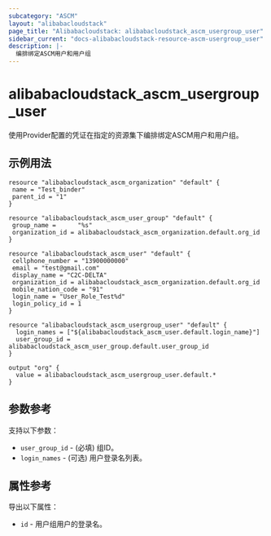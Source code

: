 ```yaml
---
subcategory: "ASCM"
layout: "alibabacloudstack"
page_title: "Alibabacloudstack: alibabacloudstack_ascm_usergroup_user"
sidebar_current: "docs-alibabacloudstack-resource-ascm-usergroup_user"
description: |-
  编排绑定ASCM用户和用户组
---
```


# alibabacloudstack_ascm_usergroup_user

使用Provider配置的凭证在指定的资源集下编排绑定ASCM用户和用户组。

## 示例用法

```
resource "alibabacloudstack_ascm_organization" "default" {
 name = "Test_binder"
 parent_id = "1"
}

resource "alibabacloudstack_ascm_user_group" "default" {
 group_name =      "%s"
 organization_id = alibabacloudstack_ascm_organization.default.org_id
}

resource "alibabacloudstack_ascm_user" "default" {
 cellphone_number = "13900000000"
 email = "test@gmail.com"
 display_name = "C2C-DELTA"
 organization_id = alibabacloudstack_ascm_organization.default.org_id
 mobile_nation_code = "91"
 login_name = "User_Role_Test%d"
 login_policy_id = 1
}

resource "alibabacloudstack_ascm_usergroup_user" "default" {
  login_names = ["${alibabacloudstack_ascm_user.default.login_name}"]
  user_group_id = alibabacloudstack_ascm_user_group.default.user_group_id
}

output "org" {
  value = alibabacloudstack_ascm_usergroup_user.default.*
}
```

## 参数参考

支持以下参数：

* `user_group_id` - (必填) 组ID。
* `login_names` - (可选) 用户登录名列表。

## 属性参考

导出以下属性：

* `id` - 用户组用户的登录名。
